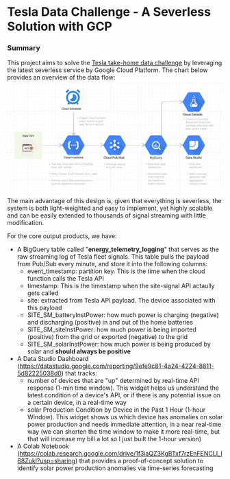 # Tesla Data Challenge - A Severless Solution with GCP 

### Summary 
This project aims to solve the [Tesla take-home data challenge](https://te-data-test.herokuapp.com/) by leveraging the latest severless service by Google Cloud Platform. The chart below provides an overview of the data flow:
![Image](https://github.com/tomchen29/tesla_data_challenge_gcp_severless/blob/main/images/project_overall_architect.png)
The main advantage of this design is, given that everything is severless, the system is both light-weighted and easy to implement, yet highly scalable and can be easily extended to thousands of signal streaming with little modification.

For the core output products, we have:
* A BigQuery table called "**energy_telemetry_logging**" that serves as the raw streaming log of Tesla fleet signals. This table pulls the payload from Pub/Sub every minute, and store it into the following columns:
  * event_timestamp: partition key. This is the time when the cloud function calls the Tesla API
  * timestamp: This is the timestamp when the site-signal API actaully gets called
  * site: extracted from Tesla API payload. The device associated with this payload
  * SITE_SM_batteryInstPower: how much power is charging (negative) and discharging (positive) in and out of the home batteries
  * SITE_SM_siteInstPower: how much power is being imported (positive) from the grid or exported (negative) to the grid
  * SITE_SM_solarInstPower: how much power is being produced by solar and **should always be positive**
* A Data Studio Dashboard (https://datastudio.google.com/reporting/9efe9c81-4a24-4224-8811-5d82225038d0) that tracks:
  * number of devices that are "up" determined by real-time API response (1-min time window). This widget helps us understand the latest condition of a device's API, or if there is any potential issue on a certain device, in a real-time way
  * solar Production Condition by Device in the Past 1 Hour (1-hour Window). This widget shows us which device has anomalies on solar power production and needs immediate attention, in a near real-time way (we can shorten the time window to make it more real-time, but that will increase my bill a lot so I just built the 1-hour version)
* A Colab Notebook (https://colab.research.google.com/drive/1f3iaQZ3KgBTxf7rzEnFENCLI_I68Zukl?usp=sharing) that provides a proof-of-concept solution to identify solar power production anomalies via time-series forecasting 










